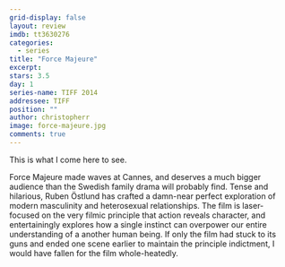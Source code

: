```yaml
---
grid-display: false
layout: review
imdb: tt3630276
categories: 
  - series
title: "Force Majeure"
excerpt: 
stars: 3.5
day: 1
series-name: TIFF 2014
addressee: TIFF
position: ""
author: christopherr
image: force-majeure.jpg
comments: true
---
```


<p>This is what I come here to see.</p>
<p>Force Majeure made waves at Cannes, and deserves a much bigger audience than the Swedish family drama will probably find. Tense and hilarious, Ruben Östlund has crafted a damn-near perfect exploration of modern masculinity and heterosexual relationships. The film is laser-focused on the very filmic principle that action reveals character, and entertainingly explores how a single instinct can overpower our entire understanding of a another human being. If only the film had stuck to its guns and ended one scene earlier to maintain the principle indictment, I would have fallen for the film whole-heatedly.</p>